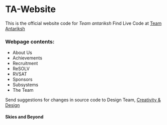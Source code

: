 # TA-Website
This is the official website code for _Team antariksh_
Find Live Code at [Team Antariksh](https://www.teamantariksh.in)

### Webpage contents:
- About Us
- Achievements
- Recruitment
- ReSOLV
- RVSAT
- Sponsors
- Subsystems
- The Team

Send suggestions for changes in source code to Design Team, [Creativity & Design](mailto:design@teanmantariksh.in?subject=[GitHub]%20Source%20Code%20Suggestions)
#### Skies and Beyond
